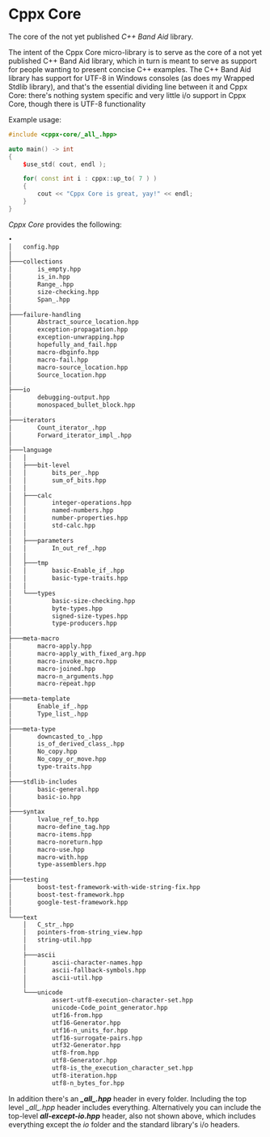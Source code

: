 # Cppx Core

The core of the not yet published *C++ Band Aid* library.

The intent of the Cppx Core micro-library is to serve as the core of a not yet published C++ Band Aid library, which in turn is meant to serve as support for people wanting to present concise C++ examples. The C++ Band Aid library has support for UTF-8 in Windows consoles (as does my Wrapped Stdlib library), and that's the essential dividing line between it and Cppx Core: there's nothing system specific and very little i/o support in Cppx Core, though there is UTF-8 functionality

Example usage:

~~~cpp
#include <cppx-core/_all_.hpp>

auto main() -> int
{
    $use_std( cout, endl );

    for( const int i : cppx::up_to( 7 ) )
    {
        cout << "Cppx Core is great, yay!" << endl;
    }
}
~~~

*Cppx Core* provides the following:

~~~ txt
•
│   config.hpp
│
├───collections
│       is_empty.hpp
│       is_in.hpp
│       Range_.hpp
│       size-checking.hpp
│       Span_.hpp
│
├───failure-handling
│       Abstract_source_location.hpp
│       exception-propagation.hpp
│       exception-unwrapping.hpp
│       hopefully_and_fail.hpp
│       macro-dbginfo.hpp
│       macro-fail.hpp
│       macro-source_location.hpp
│       Source_location.hpp
│
├───io
│       debugging-output.hpp
│       monospaced_bullet_block.hpp
│
├───iterators
│       Count_iterator_.hpp
│       Forward_iterator_impl_.hpp
│
├───language
│   │
│   ├───bit-level
│   │       bits_per_.hpp
│   │       sum_of_bits.hpp
│   │
│   ├───calc
│   │       integer-operations.hpp
│   │       named-numbers.hpp
│   │       number-properties.hpp
│   │       std-calc.hpp
│   │
│   ├───parameters
│   │       In_out_ref_.hpp
│   │
│   ├───tmp
│   │       basic-Enable_if_.hpp
│   │       basic-type-traits.hpp
│   │
│   └───types
│           basic-size-checking.hpp
│           byte-types.hpp
│           signed-size-types.hpp
│           type-producers.hpp
│
├───meta-macro
│       macro-apply.hpp
│       macro-apply_with_fixed_arg.hpp
│       macro-invoke_macro.hpp
│       macro-joined.hpp
│       macro-n_arguments.hpp
│       macro-repeat.hpp
│
├───meta-template
│       Enable_if_.hpp
│       Type_list_.hpp
│
├───meta-type
│       downcasted_to_.hpp
│       is_of_derived_class_.hpp
│       No_copy.hpp
│       No_copy_or_move.hpp
│       type-traits.hpp
│
├───stdlib-includes
│       basic-general.hpp
│       basic-io.hpp
│
├───syntax
│       lvalue_ref_to.hpp
│       macro-define_tag.hpp
│       macro-items.hpp
│       macro-noreturn.hpp
│       macro-use.hpp
│       macro-with.hpp
│       type-assemblers.hpp
│
├───testing
│       boost-test-framework-with-wide-string-fix.hpp
│       boost-test-framework.hpp
│       google-test-framework.hpp
│
└───text
    │   C_str_.hpp
    │   pointers-from-string_view.hpp
    │   string-util.hpp
    │
    ├───ascii
    │       ascii-character-names.hpp
    │       ascii-fallback-symbols.hpp
    │       ascii-util.hpp
    │
    └───unicode
            assert-utf8-execution-character-set.hpp
            unicode-Code_point_generator.hpp
            utf16-from.hpp
            utf16-Generator.hpp
            utf16-n_units_for.hpp
            utf16-surrogate-pairs.hpp
            utf32-Generator.hpp
            utf8-from.hpp
            utf8-Generator.hpp
            utf8-is_the_execution_character_set.hpp
            utf8-iteration.hpp
            utf8-n_bytes_for.hpp
~~~

In addition there's an ***\_all\_.hpp*** header in every folder. Including the top level <i>\_all\_.hpp</i> header includes everything. Alternatively you can include the top-level ***all-except-io.hpp*** header, also not shown above, which includes everything except the *io* folder and the standard library's i/o headers.
